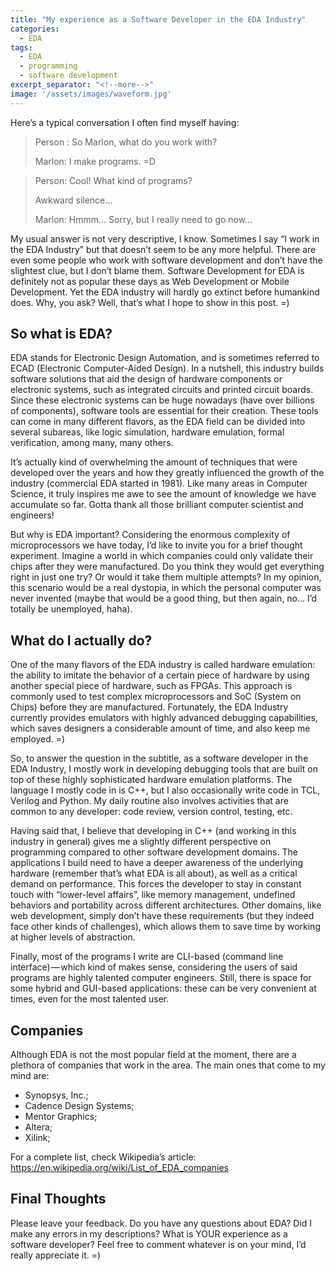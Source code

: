 ```yaml
---
title: "My experience as a Software Developer in the EDA Industry"
categories:
  - EDA
tags:
  - EDA
  - programming
  - software development
excerpt_separator: "<!--more-->"
image: '/assets/images/waveform.jpg'
---
```


Here’s a typical conversation I often find myself having:

> Person : So Marlon, what do you work with?
>
> Marlon: I make programs. =D
<!--more-->
>
> Person: Cool! What kind of programs?
>
> Awkward silence…
>
> Marlon: Hmmm… Sorry, but I really need to go now…



My usual answer is not very descriptive, I know. Sometimes I say “I work in the EDA Industry” but that doesn’t seem to be any more helpful. There are even some people who work with software development and don’t have the slightest clue, but I don’t blame them. Software Development for EDA is definitely not as popular these days as Web Development or Mobile Development. Yet the EDA industry will hardly go extinct before humankind does. Why, you ask? Well, that’s what I hope to show in this post. =)



## So what is EDA?
EDA stands for Electronic Design Automation, and is sometimes referred to ECAD (Electronic Computer-Aided Design). In a nutshell, this industry builds software solutions that aid the design of hardware components or electronic systems, such as integrated circuits and printed circuit boards. Since these electronic systems can be huge nowadays (have over billions of components), software tools are essential for their creation. These tools can come in many different flavors, as the EDA field can be divided into several subareas, like logic simulation, hardware emulation, formal verification, among many, many others.

It’s actually kind of overwhelming the amount of techniques that were developed over the years and how they greatly influenced the growth of the industry (commercial EDA started in 1981). Like many areas in Computer Science, it truly inspires me awe to see the amount of knowledge we have accumulate so far. Gotta thank all those brilliant computer scientist and engineers!

But why is EDA important? Considering the enormous complexity of microprocessors we have today, I’d like to invite you for a brief thought experiment. Imagine a world in which companies could only validate their chips after they were manufactured. Do you think they would get everything right in just one try? Or would it take them multiple attempts? In my opinion, this scenario would be a real dystopia, in which the personal computer was never invented (maybe that would be a good thing, but then again, no… I’d totally be unemployed, haha).



## What do I actually do?
One of the many flavors of the EDA industry is called hardware emulation: the ability to imitate the behavior of a certain piece of hardware by using another special piece of hardware, such as FPGAs. This approach is commonly used to test complex microprocessors and SoC (System on Chips) before they are manufactured. Fortunately, the EDA Industry currently provides emulators with highly advanced debugging capabilities, which saves designers a considerable amount of time, and also keep me employed. =)

So, to answer the question in the subtitle, as a software developer in the EDA Industry, I mostly work in developing debugging tools that are built on top of these highly sophisticated hardware emulation platforms. The language I mostly code in is C++, but I also occasionally write code in TCL, Verilog and Python. My daily routine also involves activities that are common to any developer: code review, version control, testing, etc.

Having said that, I believe that developing in C++ (and working in this industry in general) gives me a slightly different perspective on programming compared to other software development domains. The applications I build need to have a deeper awareness of the underlying hardware (remember that’s what EDA is all about), as well as a critical demand on performance. This forces the developer to stay in constant touch with “lower-level affairs”, like memory management, undefined behaviors and portability across different architectures. Other domains, like web development, simply don’t have these requirements (but they indeed face other kinds of challenges), which allows them to save time by working at higher levels of abstraction.

Finally, most of the programs I write are CLI-based (command line interface) — which kind of makes sense, considering the users of said programs are highly talented computer engineers. Still, there is space for some hybrid and GUI-based applications: these can be very convenient at times, even for the most talented user.



## Companies
Although EDA is not the most popular field at the moment, there are a plethora of companies that work in the area. The main ones that come to my mind are:

- Synopsys, Inc.;
- Cadence Design Systems;
- Mentor Graphics;
- Altera;
- Xilink;

For a complete list, check Wikipedia’s article: <https://en.wikipedia.org/wiki/List_of_EDA_companies>


## Final Thoughts
Please leave your feedback. Do you have any questions about EDA? Did I make any errors in my descriptions? What is YOUR experience as a software developer? Feel free to comment whatever is on your mind, I’d really appreciate it. =)
